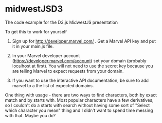 midwestJSD3
===========

The code example for the D3.js MidwestJS presentation

To get this to work for yourself

1. Sign up for http://developer.marvel.com/ . Get a Marvel API key and put it in your main.js file. 

2. In your Marvel developer account (https://developer.marvel.com/account) set your domain (probably localhost at first). You will not need to use the secret key because you are telling Marvel to expect requests from your domain.

3. If you want to use the interactive API documentation, be sure to add marvel to a the list of expected domains.


One thing with usage - there are two ways to find characters, both by exact match and by starts with. Most popular characters have a few derivatives, so I couldn't do a starts with search without having some sort of "Select which character you mean" thing and I didn't want to spend time messing with that. Maybe you do? 